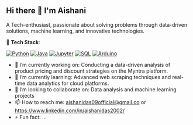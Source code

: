 ## Hi there 👋 I'm Aishani


A Tech-enthusiast, passionate about solving problems through data-driven solutions, machine learning, and innovative technologies.

🔧 **Tech Stack**:

[![Python](https://img.shields.io/badge/Python-3776AB?style=flat&logo=python&logoColor=white)](https://www.python.org/)
[![Java](https://img.shields.io/badge/Java-E34F26?style=flat&logo=java&logoColor=white)](https://www.oracle.com/java/)
[![Jupyter](https://img.shields.io/badge/Jupyter-F37626?style=flat&logo=jupyter&logoColor=white)](https://jupyter.org/)
[![SQL](https://img.shields.io/badge/SQL-4479A1?style=flat&logo=mysql&logoColor=white)](https://www.mysql.com/)
[![Arduino](https://img.shields.io/badge/Arduino-00979D?style=flat&logo=arduino&logoColor=white)](https://www.arduino.cc/)

- 🔭 I’m currently working on: Conducting a data-driven analysis of product pricing and discount strategies on the Myntra platform.
- 🌱 I’m currently learning: Advanced web scraping techniques and real-time data analytics for cloud platforms.
- 👯 I’m looking to collaborate on: Data analysis and machine learning projects
- 📫 How to reach me: aishanidas09official@gmail.co  or  https://www.linkedin.com/in/aishanidas2002/
- ⚡ Fun fact: ...

